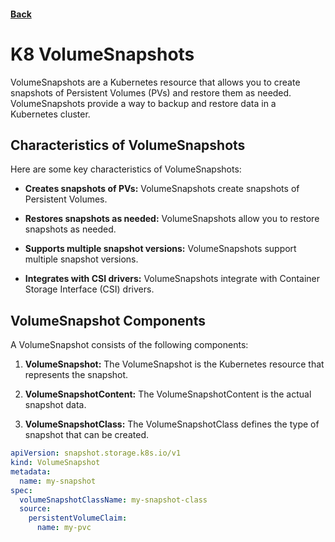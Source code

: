 #### [Back](./Kubernetes-Resources.md)

# K8 VolumeSnapshots

VolumeSnapshots are a Kubernetes resource that allows you to create snapshots of Persistent Volumes (PVs) and restore them as needed. VolumeSnapshots provide a way to backup and restore data in a Kubernetes cluster.

## Characteristics of VolumeSnapshots
Here are some key characteristics of VolumeSnapshots:

+ **Creates snapshots of PVs:** VolumeSnapshots create snapshots of Persistent Volumes.

+ **Restores snapshots as needed:** VolumeSnapshots allow you to restore snapshots as needed.

+ **Supports multiple snapshot versions:** VolumeSnapshots support multiple snapshot versions.

+ **Integrates with CSI drivers:** VolumeSnapshots integrate with Container Storage Interface (CSI) drivers.


## VolumeSnapshot Components
A VolumeSnapshot consists of the following components:

1. **VolumeSnapshot:** The VolumeSnapshot is the Kubernetes resource that represents the snapshot.

2. **VolumeSnapshotContent:** The VolumeSnapshotContent is the actual snapshot data.

3. **VolumeSnapshotClass:** The VolumeSnapshotClass defines the type of snapshot that can be created.

```yaml
apiVersion: snapshot.storage.k8s.io/v1
kind: VolumeSnapshot
metadata:
  name: my-snapshot
spec:
  volumeSnapshotClassName: my-snapshot-class
  source:
    persistentVolumeClaim:
      name: my-pvc
```      